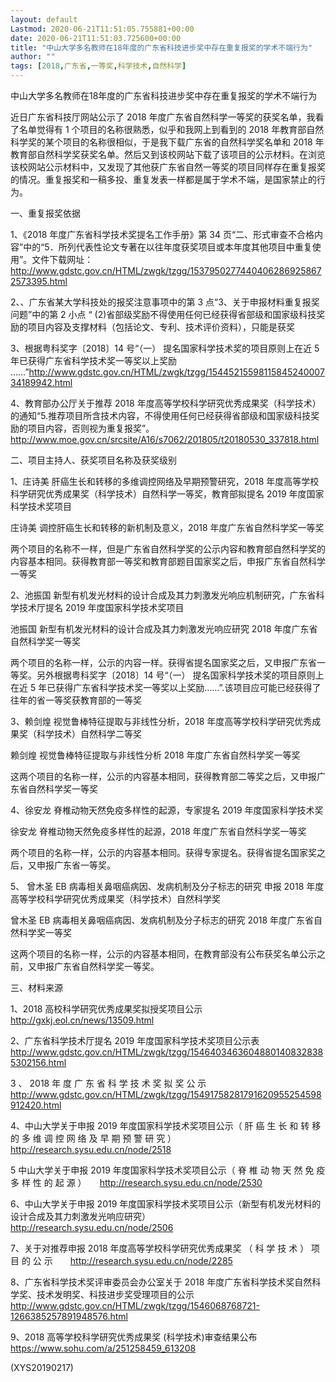 ```yaml
---
layout: default
Lastmod: 2020-06-21T11:51:05.755881+00:00
date: 2020-06-21T11:51:03.725600+00:00
title: "中山大学多名教师在18年度的广东省科技进步奖中存在重复报奖的学术不端行为"
author: ""
tags: [2018,广东省,一等奖,科学技术,自然科学]
---
```


中山大学多名教师在18年度的广东省科技进步奖中存在重复报奖的学术不端行为

近日广东省科技厅网站公示了 2018 年度广东省自然科学一等奖的获奖名单，我看了名单觉得有 1 个项目的名称很熟悉，似乎和我网上到看到的 2018 年教育部自然科学奖的某个项目的名称很相似，于是我下载广东省的自然科学奖名单和 2018 年教育部自然科学奖获奖名单。然后又到该校网站下载了该项目的公示材料。在浏览该校网站公示材料中，又发现了其他获广东省自然一等奖的项目同样存在重复报奖的情况。重复报奖和一稿多投、重复发表一样都是属于学术不端，是国家禁止的行为。

一、重复报奖依据

1、《2018 年度广东省科学技术奖提名工作手册》第 34 页“二、形式审查不合格内容”中的“5．所列代表性论文专著在以往年度获奖项目或本年度其他项目中重复使用”。文件下载网址：http://www.gdstc.gov.cn/HTML/zwgk/tzgg/15379502774404062869258672573395.html

2、、广东省某大学科技处的报奖注意事项中的第 3 点“3、关于申报材料重复报奖问题”中的第 2 小点 “ (2)省部级奖励不得使用任何已经获得省部级和国家级科技奖励的项目内容及支撑材料（包括论文、专利、技术评价资料），只能是获奖

3、根据粤科奖字〔2018〕14 号“（一） 提名国家科学技术奖的项目原则上在近 5 年已获得广东省科学技术奖一等奖以上奖励 ……”http://www.gdstc.gov.cn/HTML/zwgk/tzgg/1544521559811584524000734189942.html

4、教育部办公厅关于推荐 2018 年度高等学校科学研究优秀成果奖（科学技术）的通知“5.推荐项目所含技术内容，不得使用任何已经获得省部级和国家级科技奖励的项目内容，否则视为重复报奖”。http://www.moe.gov.cn/srcsite/A16/s7062/201805/t20180530_337818.html

二、项目主持人、获奖项目名称及获奖级别

1、庄诗美 肝癌生长和转移的多维调控网络及早期预警研究，2018 年度高等学校科学研究优秀成果奖（科学技术）自然科学一等奖，教育部拟提名 2019 年度国家科学技术奖项目

庄诗美 调控肝癌生长和转移的新机制及意义，2018 年度广东省自然科学奖一等奖

两个项目的名称不一样，但是广东省自然科学奖的公示内容和教育部自然科学奖的内容基本相同。获得教育部一等奖和教育部题目国家奖之后，申报广东省自然科学一等奖

2、池振国 新型有机发光材料的设计合成及其力刺激发光响应机制研究，广东省科学技术厅提名 2019 年度国家科学技术奖项目

池振国 新型有机发光材料的设计合成及其力刺激发光响应研究 2018 年度广东省自然科学奖一等奖

两个项目的名称一样，公示的内容一样。获得省提名国家奖之后，又申报广东省一等奖。另外根据粤科奖字〔2018〕14 号“（一） 提名国家科学技术奖的项目原则上在近 5 年已获得广东省科学技术奖一等奖以上奖励……”.该项目应可能已经获得了往年的省一等奖获教育部的一等奖

3、赖剑煌 视觉鲁棒特征提取与非线性分析，2018 年度高等学校科学研究优秀成果奖（科学技术）自然科学二等奖

赖剑煌 视觉鲁棒特征提取与非线性分析 2018 年度广东省自然科学奖一等奖

这两个项目的名称一样，公示的内容基本相同，获得教育部二等奖之后，又申报广东省自然科学奖一等奖

4、徐安龙 脊椎动物天然免疫多样性的起源，专家提名 2019 年度国家科学技术奖

徐安龙 脊椎动物天然免疫多样性的起源，2018 年度广东省自然科学奖一等奖

两个项目的名称一样，公示的内容基本相同。获得专家提名。获得省提名国家奖之后，又申报广东省一等奖。

5、 曾木圣 EB 病毒相关鼻咽癌病因、发病机制及分子标志的研究 申报 2018 年度高等学校科学研究优秀成果奖（科学技术）自然科学奖

曾木圣 EB 病毒相关鼻咽癌病因、发病机制及分子标志的研究 2018 年度广东省自然科学奖一等奖

这两个项目的名称一样，公示的内容基本相同，在教育部没有公布获奖名单公示之前，又申报广东省自然科学奖一等奖。

三、材料来源

1、2018 高校科学研究优秀成果奖拟授奖项目公示　　http://gxkj.eol.cn/news/13509.html

2、广东省科学技术厅提名 2019 年度国家科学技术奖项目公示表　　http://www.gdstc.gov.cn/HTML/zwgk/tzgg/15464034636048801408328385302156.html

3 、 2018 年 度 广 东 省 科 学 技 术 奖 拟 奖 公 示　　http://www.gdstc.gov.cn/HTML/zwgk/tzgg/15491758281791620955254598912420.html

4、中山大学关于申报 2019 年度国家科学技术奖项目公示（ 肝 癌 生 长 和 转 移 的 多 维 调 控 网 络 及 早 期 预 警 研 究 ）　　http://research.sysu.edu.cn/node/2518

5 中山大学关于申报 2019 年度国家科学技术奖项目公示（ 脊 椎 动 物 天 然 免 疫 多 样 性 的 起 源 ）　　http://research.sysu.edu.cn/node/2530

6、中山大学关于申报 2019 年度国家科学技术奖项目公示（新型有机发光材料的设计合成及其力刺激发光响应研究）　　http://research.sysu.edu.cn/node/2506

7、关于对推荐申报 2018 年度高等学校科学研究优秀成果奖 （ 科 学 技 术 ） 项 目 的 公 示　　http://research.sysu.edu.cn/node/2285

8、广东省科学技术奖评审委员会办公室关于 2018 年度广东省科学技术奖自然科学奖、技术发明奖、科技进步奖受理项目的公示　　http://www.gdstc.gov.cn/HTML/zwgk/tzgg/1546068768721-1266385257891948576.html

9、2018 高等学校科学研究优秀成果奖 (科学技术)审查结果公布 https://www.sohu.com/a/251258459_613208

(XYS20190217)

